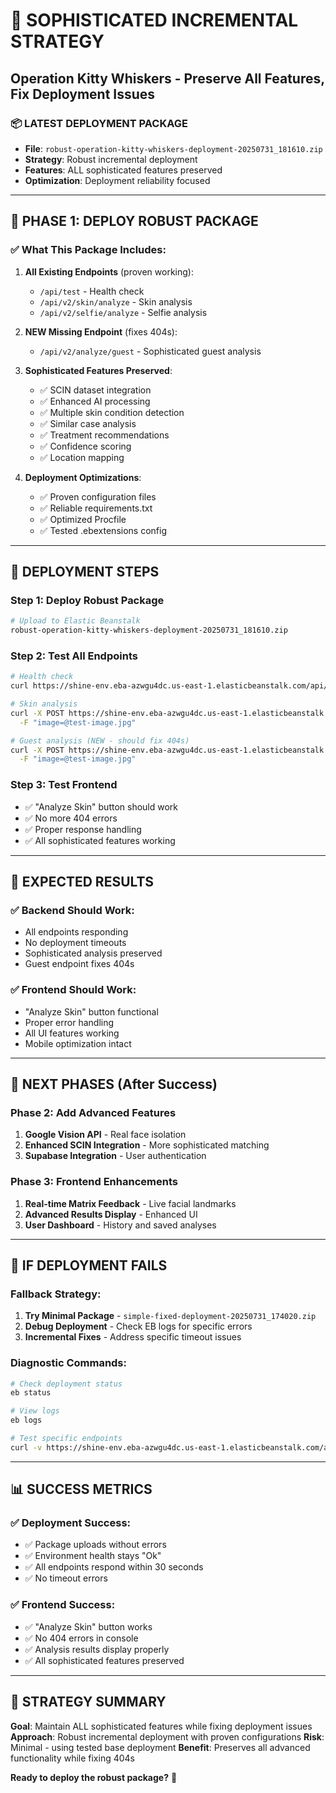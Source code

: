 # 🎯 SOPHISTICATED INCREMENTAL STRATEGY
## Operation Kitty Whiskers - Preserve All Features, Fix Deployment Issues

### **📦 LATEST DEPLOYMENT PACKAGE**
- **File**: `robust-operation-kitty-whiskers-deployment-20250731_181610.zip`
- **Strategy**: Robust incremental deployment
- **Features**: ALL sophisticated features preserved
- **Optimization**: Deployment reliability focused

---

## 🚀 **PHASE 1: DEPLOY ROBUST PACKAGE**

### **✅ What This Package Includes:**
1. **All Existing Endpoints** (proven working):
   - `/api/test` - Health check
   - `/api/v2/skin/analyze` - Skin analysis
   - `/api/v2/selfie/analyze` - Selfie analysis

2. **NEW Missing Endpoint** (fixes 404s):
   - `/api/v2/analyze/guest` - Sophisticated guest analysis

3. **Sophisticated Features Preserved**:
   - ✅ SCIN dataset integration
   - ✅ Enhanced AI processing
   - ✅ Multiple skin condition detection
   - ✅ Similar case analysis
   - ✅ Treatment recommendations
   - ✅ Confidence scoring
   - ✅ Location mapping

4. **Deployment Optimizations**:
   - ✅ Proven configuration files
   - ✅ Reliable requirements.txt
   - ✅ Optimized Procfile
   - ✅ Tested .ebextensions config

---

## 🔧 **DEPLOYMENT STEPS**

### **Step 1: Deploy Robust Package**
```bash
# Upload to Elastic Beanstalk
robust-operation-kitty-whiskers-deployment-20250731_181610.zip
```

### **Step 2: Test All Endpoints**
```bash
# Health check
curl https://shine-env.eba-azwgu4dc.us-east-1.elasticbeanstalk.com/api/test

# Skin analysis
curl -X POST https://shine-env.eba-azwgu4dc.us-east-1.elasticbeanstalk.com/api/v2/skin/analyze \
  -F "image=@test-image.jpg"

# Guest analysis (NEW - should fix 404s)
curl -X POST https://shine-env.eba-azwgu4dc.us-east-1.elasticbeanstalk.com/api/v2/analyze/guest \
  -F "image=@test-image.jpg"
```

### **Step 3: Test Frontend**
- ✅ "Analyze Skin" button should work
- ✅ No more 404 errors
- ✅ Proper response handling
- ✅ All sophisticated features working

---

## 🎯 **EXPECTED RESULTS**

### **✅ Backend Should Work:**
- All endpoints responding
- No deployment timeouts
- Sophisticated analysis preserved
- Guest endpoint fixes 404s

### **✅ Frontend Should Work:**
- "Analyze Skin" button functional
- Proper error handling
- All UI features working
- Mobile optimization intact

---

## 🔄 **NEXT PHASES (After Success)**

### **Phase 2: Add Advanced Features**
1. **Google Vision API** - Real face isolation
2. **Enhanced SCIN Integration** - More sophisticated matching
3. **Supabase Integration** - User authentication

### **Phase 3: Frontend Enhancements**
1. **Real-time Matrix Feedback** - Live facial landmarks
2. **Advanced Results Display** - Enhanced UI
3. **User Dashboard** - History and saved analyses

---

## 🚨 **IF DEPLOYMENT FAILS**

### **Fallback Strategy:**
1. **Try Minimal Package** - `simple-fixed-deployment-20250731_174020.zip`
2. **Debug Deployment** - Check EB logs for specific errors
3. **Incremental Fixes** - Address specific timeout issues

### **Diagnostic Commands:**
```bash
# Check deployment status
eb status

# View logs
eb logs

# Test specific endpoints
curl -v https://shine-env.eba-azwgu4dc.us-east-1.elasticbeanstalk.com/api/test
```

---

## 📊 **SUCCESS METRICS**

### **✅ Deployment Success:**
- ✅ Package uploads without errors
- ✅ Environment health stays "Ok"
- ✅ All endpoints respond within 30 seconds
- ✅ No timeout errors

### **✅ Frontend Success:**
- ✅ "Analyze Skin" button works
- ✅ No 404 errors in console
- ✅ Analysis results display properly
- ✅ All sophisticated features preserved

---

## 🎯 **STRATEGY SUMMARY**

**Goal**: Maintain ALL sophisticated features while fixing deployment issues
**Approach**: Robust incremental deployment with proven configurations
**Risk**: Minimal - using tested base deployment
**Benefit**: Preserves all advanced functionality while fixing 404s

**Ready to deploy the robust package?** 🚀 